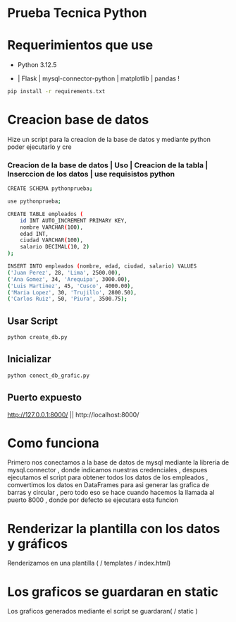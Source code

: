 # Prueba Tecnica Python

# Requerimientos que use

- Python 3.12.5

- | Flask | mysql-connector-python | matplotlib | pandas !

```sh
pip install -r requirements.txt
```

# Creacion base de datos

Hize un script para la creacion de la base de datos y mediante python poder ejecutarlo y cre

### Creacion de la base de datos | Uso | Creacion de la tabla | Inserccion de los datos | use requisistos python

```sh
CREATE SCHEMA pythonprueba;

use pythonprueba;

CREATE TABLE empleados (
    id INT AUTO_INCREMENT PRIMARY KEY,
    nombre VARCHAR(100),
    edad INT,
    ciudad VARCHAR(100),
    salario DECIMAL(10, 2)
);

INSERT INTO empleados (nombre, edad, ciudad, salario) VALUES
('Juan Perez', 28, 'Lima', 2500.00),
('Ana Gomez', 34, 'Arequipa', 3000.00),
('Luis Martinez', 45, 'Cusco', 4000.00),
('Maria Lopez', 30, 'Trujillo', 2800.50),
('Carlos Ruiz', 50, 'Piura', 3500.75);


```

## Usar Script

```sh
python create_db.py
```

## Inicializar

```sh
python conect_db_grafic.py
```

## Puerto expuesto

http://127.0.0.1:8000/ || http://localhost:8000/

# Como funciona

Primero nos conectamos a la base de datos de mysql mediante la libreria de mysql.connector , donde indicamos nuestras credenciales , despues ejecutamos el script para obtener todos los datos de los empleados , comvertimos los datos en DataFrames para asi generar las grafica de barras y circular , pero todo eso se hace cuando hacemos la llamada al puerto 8000 , donde por defecto se ejecutara esta funcion 

# Renderizar la plantilla con los datos y gráficos

Renderizamos en una plantilla ( / templates / index.html)

# Los graficos se guardaran en static

Los graficos generados mediante el script se guardaran( / static )
